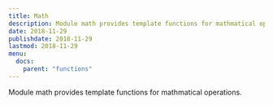 ```yaml
---
title: Math
description: Module math provides template functions for mathmatical operations.
date: 2018-11-29
publishdate: 2018-11-29
lastmod: 2018-11-29
menu:
  docs:
    parent: "functions"
---
```


Module math provides template functions for mathmatical operations.
